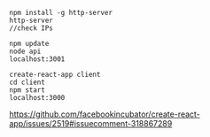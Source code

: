 ```
npm install -g http-server
http-server
//check IPs

npm update
node api
localhost:3001

create-react-app client
cd client
npm start
localhost:3000
```
https://github.com/facebookincubator/create-react-app/issues/2519#issuecomment-318867289
